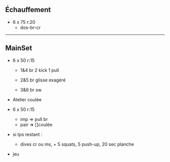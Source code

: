## Échauffement

* 6 x 75  r:20
	* dos-br-cr
  
---

## MainSet

* 6 x 50 r:15 

	* 1&4 br 2 kick 1 pull

	* 2&5 br glisse exagéré

	* 3&6 br sw

* Atelier coulée
* 6 x 50 r:15
	* imp => pull br
	* pair => []coulée
* si tps restant : 
	* dives cr ou ms, + 5 squats, 5 push-up, 20 sec planche
* jeu